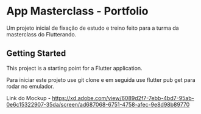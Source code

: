 # App Masterclass - Portfolio

Um projeto inicial de fixação de estudo e treino feito para a turma da masterclass do Flutterando.

## Getting Started

This project is a starting point for a Flutter application.

Para iniciar este projeto use git clone e em seguida use flutter pub get para rodar no emulador.

Link do Mockup - https://xd.adobe.com/view/6089d2f7-7ebb-4bd7-95ab-0e6c15322907-35da/screen/ad687068-6751-4758-afec-9e8d98b89770